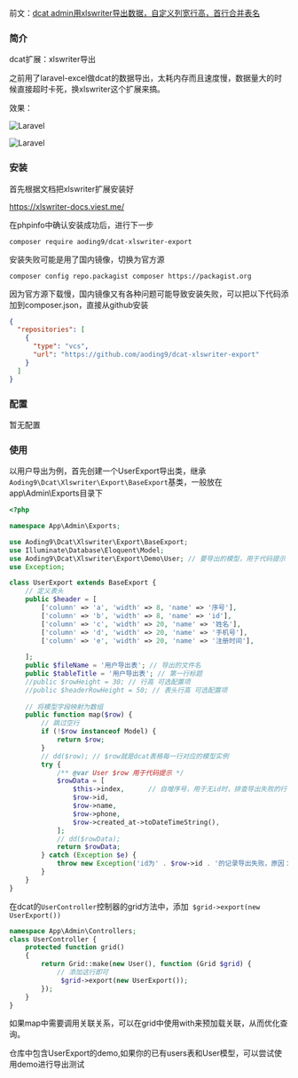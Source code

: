 前文：[dcat admin用xlswriter导出数据，自定义列宽行高，首行合并表名](https://learnku.com/articles/71069)
### 简介

dcat扩展：xlswriter导出

之前用了laravel-excel做dcat的数据导出，太耗内存而且速度慢，数据量大的时候直接超时卡死，换xlswriter这个扩展来搞。



效果：

![Laravel](https://cdn.learnku.com/uploads/images/202306/08/78338/1EjVb0begV.png!large)

![Laravel](https://cdn.learnku.com/uploads/images/202306/08/78338/PKyLtlX9DV.png!large)

### 安装

首先根据文档把xlswriter扩展安装好

https://xlswriter-docs.viest.me/

在phpinfo中确认安装成功后，进行下一步

`composer require aoding9/dcat-xlswriter-export`

安装失败可能是用了国内镜像，切换为官方源

`composer config repo.packagist composer https://packagist.org`

因为官方源下载慢，国内镜像又有各种问题可能导致安装失败，可以把以下代码添加到composer.json，直接从github安装
```json
{
  "repositories": [
    {
      "type": "vcs",
      "url": "https://github.com/aoding9/dcat-xlswriter-export"
    }
  ]
}
```


### 配置

暂无配置



### 使用
以用户导出为例，首先创建一个UserExport导出类，继承`Aoding9\Dcat\Xlswriter\Export\BaseExport`基类，一般放在app\Admin\Exports目录下
```php
<?php

namespace App\Admin\Exports;

use Aoding9\Dcat\Xlswriter\Export\BaseExport;
use Illuminate\Database\Eloquent\Model;
use Aoding9\Dcat\Xlswriter\Export\Demo\User; // 要导出的模型，用于代码提示
use Exception;

class UserExport extends BaseExport {
    // 定义表头
    public $header = [
        ['column' => 'a', 'width' => 8, 'name' => '序号'],
        ['column' => 'b', 'width' => 8, 'name' => 'id'],
        ['column' => 'c', 'width' => 20, 'name' => '姓名'],
        ['column' => 'd', 'width' => 20, 'name' => '手机号'],
        ['column' => 'e', 'width' => 20, 'name' => '注册时间'],
    
    ];
    public $fileName = '用户导出表'; // 导出的文件名
    public $tableTitle = '用户导出表'; // 第一行标题
    //public $rowHeight = 30; // 行高 可选配置项
    //public $headerRowHeight = 50; // 表头行高 可选配置项
    
    // 将模型字段映射为数组
    public function map($row) {
        // 跳过空行
        if (!$row instanceof Model) {
            return $row;
        }
        // dd($row); // $row就是dcat表格每一行对应的模型实例
        try {
            /** @var User $row 用于代码提示 */
            $rowData = [
                $this->index,      // 自增序号，用于无id时，排查导出失败的行
                $row->id,
                $row->name,
                $row->phone,
                $row->created_at->toDateTimeString(),
            ];
            // dd($rowData);
            return $rowData;
        } catch (Exception $e) {
            throw new Exception('id为' . $row->id . '的记录导出失败，原因：' . $e->getMessage());
        }
    }
}

```

在dcat的`UserController`控制器的grid方法中，添加` $grid->export(new UserExport())`
```php
namespace App\Admin\Controllers;
class UserController {
    protected function grid()
    {
        return Grid::make(new User(), function (Grid $grid) {
            // 添加这行即可
             $grid->export(new UserExport());
        });
    }
}

```
如果map中需要调用关联关系，可以在grid中使用with来预加载关联，从而优化查询。

仓库中包含UserExport的demo,如果你的已有users表和User模型，可以尝试使用demo进行导出测试